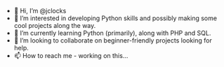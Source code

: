 - 👋 Hi, I’m @jclocks
- 👀 I’m interested in developing Python skills and possibly making some cool projects along the way.
- 🌱 I’m currently learning Python (primarily), along with PHP and SQL.
- 💞️ I’m looking to collaborate on beginner-friendly projects looking for help.
- 📫 How to reach me - working on this...

<!---
jclocks/jclocks is a ✨ special ✨ repository because its `README.md` (this file) appears on your GitHub profile.
You can click the Preview link to take a look at your changes.
--->
